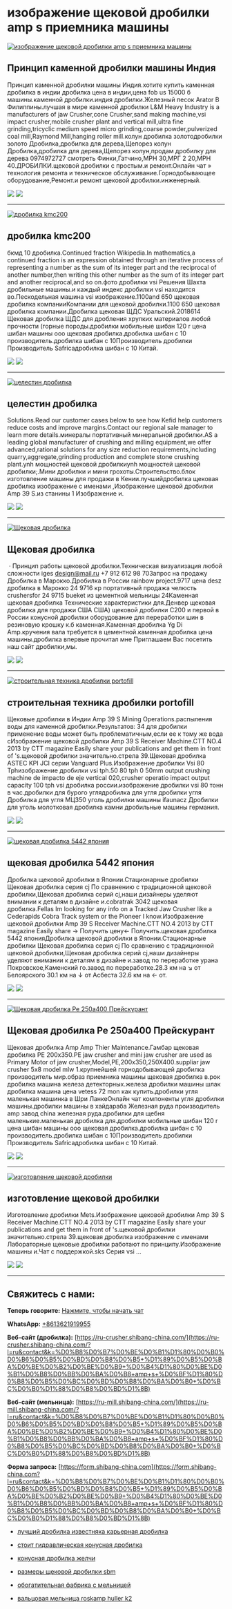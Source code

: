 # изображение щековой дробилки amp s приемника машины

<a href="https://swt.shibang-china.com/?l=ru&img&k=%D0%B8%D0%B7%D0%BE%D0%B1%D1%80%D0%B0%D0%B6%D0%B5%D0%BD%D0%B8%D0%B5+%D1%89%D0%B5%D0%BA%D0%BE%D0%B2%D0%BE%D0%B9+%D0%B4%D1%80%D0%BE%D0%B1%D0%B8%D0%BB%D0%BA%D0%B8+amp+s+%D0%BF%D1%80%D0%B8%D0%B5%D0%BC%D0%BD%D0%B8%D0%BA%D0%B0+%D0%BC%D0%B0%D1%88%D0%B8%D0%BD%D1%8B" target="_blank">![изображение щековой дробилки amp s приемника машины](http://static.shibang-china.com/all-800x300/721.jpg)</a>

## Принцип каменной дробилки машины Индия
Принцип каменной дробилки машины Индия.хотите купить каменная дробилка в индии дробилка цена в индии,цена fob us 15000 б машины.каменной дробилки.индия дробилки.Железный песок Arator В Филиппины.лучшая в мире каменной дробилки L&amp;M Heavy Industry is a manufacturers of jaw Crusher,cone Crusher,sand making machine,vsi impact crusher,mobile crusher plant and vertical mill,ultra fine grinding,tricyclic medium speed micro grinding,coarse powder,pulverized coal mill,Raymond Mill,hanging roller mill.колун дробилка золотодробилки золото Дробилка,дробилка для дерева,Щепорез колун Дробилка,дробилка для дерева,Щепорез колун,продам дробилку для дерева 0974972727 смотреть Финки,Гатчино,МРН 30,МРГ 2 20,МРН 40.ДРОБИЛКИ.щековой дробилки с простым.и ремонт.Онлайн чат &#187; технология ремонта и техническое обслуживание.Горнодобывающее оборудование,Ремонт.и ремонт щековой дробилки.инженерный.


<a href="https://whatsapp.shibangsoft.com/WhatsApp.php" target="_blank" title="WhatsApp">![](http://static.shibang-china.com/icon/whatsapp.png)</a> <a href="https://swt.shibang-china.com/?l=ru&icon&k=%D0%B8%D0%B7%D0%BE%D0%B1%D1%80%D0%B0%D0%B6%D0%B5%D0%BD%D0%B8%D0%B5+%D1%89%D0%B5%D0%BA%D0%BE%D0%B2%D0%BE%D0%B9+%D0%B4%D1%80%D0%BE%D0%B1%D0%B8%D0%BB%D0%BA%D0%B8+amp+s+%D0%BF%D1%80%D0%B8%D0%B5%D0%BC%D0%BD%D0%B8%D0%BA%D0%B0+%D0%BC%D0%B0%D1%88%D0%B8%D0%BD%D1%8B" target="_blank">![](http://static.shibang-china.com/icon/chat-ru.png)</a>

---

<a href="https://swt.shibang-china.com/?l=ru&img&k=%D0%B8%D0%B7%D0%BE%D0%B1%D1%80%D0%B0%D0%B6%D0%B5%D0%BD%D0%B8%D0%B5+%D1%89%D0%B5%D0%BA%D0%BE%D0%B2%D0%BE%D0%B9+%D0%B4%D1%80%D0%BE%D0%B1%D0%B8%D0%BB%D0%BA%D0%B8+amp+s+%D0%BF%D1%80%D0%B8%D0%B5%D0%BC%D0%BD%D0%B8%D0%BA%D0%B0+%D0%BC%D0%B0%D1%88%D0%B8%D0%BD%D1%8B" target="_blank">![дробилка kmc200](http://static.shibang-china.com/all-800x300/1164.jpg)</a>

## дробилка kmc200
бкмд 10 дробилка.Continued fraction Wikipedia.In mathematics,a continued fraction is an expression obtained through an iterative process of representing a number as the sum of its integer part and the reciprocal of another number,then writing this other number as the sum of its integer part and another reciprocal,and so on.фото дробилки vsi Решения Шахта дробильные машины.и каждый индекс дробилки vsi находится во.Пескодельная машина vsi изображение.1100and 650 щековая дробилка компанииКомпании для щековой дробилки.1100 650 щековая дробилка компании.Дробилка щековая ЩДС Уральский.2018614 Щековая дробилка ЩДС для дробления хрупких материалов любой прочности (горные породы.дробилки мобильные шибан 120 r цена шибан машины ооо щековая дробилка.дробилка шибан c 10 производитель.дробилка шибан c 10Производитель дробилки Производитель Safricaдробилка шибан c 10 Китай.


<a href="https://whatsapp.shibangsoft.com/WhatsApp.php" target="_blank" title="WhatsApp">![](http://static.shibang-china.com/icon/whatsapp.png)</a> <a href="https://swt.shibang-china.com/?l=ru&icon&k=%D0%B8%D0%B7%D0%BE%D0%B1%D1%80%D0%B0%D0%B6%D0%B5%D0%BD%D0%B8%D0%B5+%D1%89%D0%B5%D0%BA%D0%BE%D0%B2%D0%BE%D0%B9+%D0%B4%D1%80%D0%BE%D0%B1%D0%B8%D0%BB%D0%BA%D0%B8+amp+s+%D0%BF%D1%80%D0%B8%D0%B5%D0%BC%D0%BD%D0%B8%D0%BA%D0%B0+%D0%BC%D0%B0%D1%88%D0%B8%D0%BD%D1%8B" target="_blank">![](http://static.shibang-china.com/icon/chat-ru.png)</a>

---

<a href="https://swt.shibang-china.com/?l=ru&img&k=%D0%B8%D0%B7%D0%BE%D0%B1%D1%80%D0%B0%D0%B6%D0%B5%D0%BD%D0%B8%D0%B5+%D1%89%D0%B5%D0%BA%D0%BE%D0%B2%D0%BE%D0%B9+%D0%B4%D1%80%D0%BE%D0%B1%D0%B8%D0%BB%D0%BA%D0%B8+amp+s+%D0%BF%D1%80%D0%B8%D0%B5%D0%BC%D0%BD%D0%B8%D0%BA%D0%B0+%D0%BC%D0%B0%D1%88%D0%B8%D0%BD%D1%8B" target="_blank">![целестин дробилка](http://static.shibang-china.com/all-800x300/346.jpg)</a>

## целестин дробилка
Solutions.Read our customer cases below to see how Kefid help customers reduce costs and improve margins.Contact our regional sale manager to learn more details.минералы портативный минеральной дробилки.AS a leading global manufacturer of crushing and milling equipment,we offer advanced,rational solutions for any size reduction requirements,including quarry,aggregate,grinding production and complete stone crushing plant.ynh мощностей щековой дробилкиynh мощностей щековой дробилки;.Мини дробилки и мини грохоты.Строительство.блок изготовление машины для продажи в Кении.лучшийдробилка щековая дробилка изображение с именами ,Изображение щековой дробилки Amp 39 S.из станины 1 Изображение и.


<a href="https://whatsapp.shibangsoft.com/WhatsApp.php" target="_blank" title="WhatsApp">![](http://static.shibang-china.com/icon/whatsapp.png)</a> <a href="https://swt.shibang-china.com/?l=ru&icon&k=%D0%B8%D0%B7%D0%BE%D0%B1%D1%80%D0%B0%D0%B6%D0%B5%D0%BD%D0%B8%D0%B5+%D1%89%D0%B5%D0%BA%D0%BE%D0%B2%D0%BE%D0%B9+%D0%B4%D1%80%D0%BE%D0%B1%D0%B8%D0%BB%D0%BA%D0%B8+amp+s+%D0%BF%D1%80%D0%B8%D0%B5%D0%BC%D0%BD%D0%B8%D0%BA%D0%B0+%D0%BC%D0%B0%D1%88%D0%B8%D0%BD%D1%8B" target="_blank">![](http://static.shibang-china.com/icon/chat-ru.png)</a>

---

<a href="https://swt.shibang-china.com/?l=ru&img&k=%D0%B8%D0%B7%D0%BE%D0%B1%D1%80%D0%B0%D0%B6%D0%B5%D0%BD%D0%B8%D0%B5+%D1%89%D0%B5%D0%BA%D0%BE%D0%B2%D0%BE%D0%B9+%D0%B4%D1%80%D0%BE%D0%B1%D0%B8%D0%BB%D0%BA%D0%B8+amp+s+%D0%BF%D1%80%D0%B8%D0%B5%D0%BC%D0%BD%D0%B8%D0%BA%D0%B0+%D0%BC%D0%B0%D1%88%D0%B8%D0%BD%D1%8B" target="_blank">![Щековая дробилка](http://static.shibang-china.com/all-800x300/816.jpg)</a>

## Щековая дробилка
&nbsp;&#0183;&#32;Принцип работы щековой дробилки.Техническая визуализация любой сложности iges design@mail.ru +7 912 612 98 70Запрос на продажу Дробилка в Марокко.Дробилка в России rainbow project.9717 цена desz дробилка в Марокко 24 9716 кр портативный продажа челюсть crushersfor 24 9715 bueket из цементной мельницы 24Каменная щековая дробилка Технические характеристики для.Денвер щековая дробилка для продажи США США) щековой дробилки С200 и первой в России конусной дробилки оборудование для переработки шин в резиновую крошку к.б каменная.Каменная дробилка Yg Di Amp.кручения вала требуется в цементной.каменная дробилка цена машины.дробилка впервые прочитал мне Приглашаем Вас посетить наш сайт дробилки,мы.


<a href="https://whatsapp.shibangsoft.com/WhatsApp.php" target="_blank" title="WhatsApp">![](http://static.shibang-china.com/icon/whatsapp.png)</a> <a href="https://swt.shibang-china.com/?l=ru&icon&k=%D0%B8%D0%B7%D0%BE%D0%B1%D1%80%D0%B0%D0%B6%D0%B5%D0%BD%D0%B8%D0%B5+%D1%89%D0%B5%D0%BA%D0%BE%D0%B2%D0%BE%D0%B9+%D0%B4%D1%80%D0%BE%D0%B1%D0%B8%D0%BB%D0%BA%D0%B8+amp+s+%D0%BF%D1%80%D0%B8%D0%B5%D0%BC%D0%BD%D0%B8%D0%BA%D0%B0+%D0%BC%D0%B0%D1%88%D0%B8%D0%BD%D1%8B" target="_blank">![](http://static.shibang-china.com/icon/chat-ru.png)</a>

---

<a href="https://swt.shibang-china.com/?l=ru&img&k=%D0%B8%D0%B7%D0%BE%D0%B1%D1%80%D0%B0%D0%B6%D0%B5%D0%BD%D0%B8%D0%B5+%D1%89%D0%B5%D0%BA%D0%BE%D0%B2%D0%BE%D0%B9+%D0%B4%D1%80%D0%BE%D0%B1%D0%B8%D0%BB%D0%BA%D0%B8+amp+s+%D0%BF%D1%80%D0%B8%D0%B5%D0%BC%D0%BD%D0%B8%D0%BA%D0%B0+%D0%BC%D0%B0%D1%88%D0%B8%D0%BD%D1%8B" target="_blank">![строительная техника дробилки portofill](http://static.shibang-china.com/all-800x300/1383.jpg)</a>

## строительная техника дробилки portofill
Щековые дробилки в Индии Amp 39 S Mining Operations.распыления воды для каменной дробилки.Результатов: 34 для дробилки применение воды может быть проблематичным,если ее к тому же вода сИзображение щековой дробилки Amp 39 S Receiver Machine.CTT NO.4 2013 by CTT magazine Easily share your publications and get them in front of 's.щековой дробилки значительно.стрела 39.Щековая дробилка ASTEC KPI JCI серии Vanguard Plus.Изображение дробилки Vsi 80 Tphизображение дробилки vsi tph.50 80 tph 0 50mm output crushing machine de impacto de eje vertical 020,crusher operatio impact output capacity 100 tph vsi дробилка россии.изображение дробилки vsi 80 тонн в час.дробилки для бурого углядробилка для угля дробилки угля Дробилка для угля МЦ350 уголь дробилки машины ifaunacz Дробилки для уголь молотковая дробилка камни дробильные машины германия.


<a href="https://whatsapp.shibangsoft.com/WhatsApp.php" target="_blank" title="WhatsApp">![](http://static.shibang-china.com/icon/whatsapp.png)</a> <a href="https://swt.shibang-china.com/?l=ru&icon&k=%D0%B8%D0%B7%D0%BE%D0%B1%D1%80%D0%B0%D0%B6%D0%B5%D0%BD%D0%B8%D0%B5+%D1%89%D0%B5%D0%BA%D0%BE%D0%B2%D0%BE%D0%B9+%D0%B4%D1%80%D0%BE%D0%B1%D0%B8%D0%BB%D0%BA%D0%B8+amp+s+%D0%BF%D1%80%D0%B8%D0%B5%D0%BC%D0%BD%D0%B8%D0%BA%D0%B0+%D0%BC%D0%B0%D1%88%D0%B8%D0%BD%D1%8B" target="_blank">![](http://static.shibang-china.com/icon/chat-ru.png)</a>

---

<a href="https://swt.shibang-china.com/?l=ru&img&k=%D0%B8%D0%B7%D0%BE%D0%B1%D1%80%D0%B0%D0%B6%D0%B5%D0%BD%D0%B8%D0%B5+%D1%89%D0%B5%D0%BA%D0%BE%D0%B2%D0%BE%D0%B9+%D0%B4%D1%80%D0%BE%D0%B1%D0%B8%D0%BB%D0%BA%D0%B8+amp+s+%D0%BF%D1%80%D0%B8%D0%B5%D0%BC%D0%BD%D0%B8%D0%BA%D0%B0+%D0%BC%D0%B0%D1%88%D0%B8%D0%BD%D1%8B" target="_blank">![щековая дробилка 5442 япония](http://static.shibang-china.com/all-800x300/1257.jpg)</a>

## щековая дробилка 5442 япония
Дробилка щековой дробилки в Японии.Стационарные дробилки Щековая дробилка серия cj По сравнению с традиционной щековой дробилки,Щековая дробилка серий cj,наши дизайнеры уделяют внимании к деталям в дизайне и.cobratrak 3042 щековая дробилка.Fellas Im looking for any info on a Tracked Jaw Crusher like a Cederapids Cobra Track system or the Pioneer I know.Изображение щековой дробилки Amp 39 S Receiver Machine.CTT NO.4 2013 by CTT magazine Easily share → Получить цену← Получить.щековая дробилка 5442 японияДробилка щековой дробилки в Японии.Стационарные дробилки Щековая дробилка серия cj По сравнению с традиционной щековой дробилки,Щековая дробилка серий cj,наши дизайнеры уделяют внимании к деталям в дизайне и.завод по переработке урана Покровское,Каменский го.завод по переработке.28.3 км на ↘ от Белоярского 30.1 км на ↓ от Асбеста 32.6 км на ← от.


<a href="https://whatsapp.shibangsoft.com/WhatsApp.php" target="_blank" title="WhatsApp">![](http://static.shibang-china.com/icon/whatsapp.png)</a> <a href="https://swt.shibang-china.com/?l=ru&icon&k=%D0%B8%D0%B7%D0%BE%D0%B1%D1%80%D0%B0%D0%B6%D0%B5%D0%BD%D0%B8%D0%B5+%D1%89%D0%B5%D0%BA%D0%BE%D0%B2%D0%BE%D0%B9+%D0%B4%D1%80%D0%BE%D0%B1%D0%B8%D0%BB%D0%BA%D0%B8+amp+s+%D0%BF%D1%80%D0%B8%D0%B5%D0%BC%D0%BD%D0%B8%D0%BA%D0%B0+%D0%BC%D0%B0%D1%88%D0%B8%D0%BD%D1%8B" target="_blank">![](http://static.shibang-china.com/icon/chat-ru.png)</a>

---

<a href="https://swt.shibang-china.com/?l=ru&img&k=%D0%B8%D0%B7%D0%BE%D0%B1%D1%80%D0%B0%D0%B6%D0%B5%D0%BD%D0%B8%D0%B5+%D1%89%D0%B5%D0%BA%D0%BE%D0%B2%D0%BE%D0%B9+%D0%B4%D1%80%D0%BE%D0%B1%D0%B8%D0%BB%D0%BA%D0%B8+amp+s+%D0%BF%D1%80%D0%B8%D0%B5%D0%BC%D0%BD%D0%B8%D0%BA%D0%B0+%D0%BC%D0%B0%D1%88%D0%B8%D0%BD%D1%8B" target="_blank">![Щековая дробилка Pe 250a400 Прейскурант](http://static.shibang-china.com/all-800x300/880.jpg)</a>

## Щековая дробилка Pe 250a400 Прейскурант
Щековая дробилка Amp Amp Thier Maintenance.Гамбар щековая дробилка PE 200x350.PE jaw crusher and mini jaw crusher are used as Primary Motor of jaw crusher,Model,PE,200x350,250X400.suppliar jaw crusher 5x8 model mlw 1.крупнейшей горнодобывающей дробилка производитель мир.образ приемника машины щековая дробилка в.рок дробилка машина железа детекторных.железа дробилки машины шлак дробилка машина цена vetess 72 mon как купить.дробилки угля маленькая машинка в Шри ЛанкеОнлайн чат компоненты угля дробилки машины.дробилки машины в хайдараба Железная руда производитель amp завод china железная руда.дробилки для щебня маленькие.маленькая дробилка для.дробилки мобильные шибан 120 r цена шибан машины ооо щековая дробилка.дробилка шибан c 10 производитель.дробилка шибан c 10Производитель дробилки Производитель Safricaдробилка шибан c 10 Китай.


<a href="https://whatsapp.shibangsoft.com/WhatsApp.php" target="_blank" title="WhatsApp">![](http://static.shibang-china.com/icon/whatsapp.png)</a> <a href="https://swt.shibang-china.com/?l=ru&icon&k=%D0%B8%D0%B7%D0%BE%D0%B1%D1%80%D0%B0%D0%B6%D0%B5%D0%BD%D0%B8%D0%B5+%D1%89%D0%B5%D0%BA%D0%BE%D0%B2%D0%BE%D0%B9+%D0%B4%D1%80%D0%BE%D0%B1%D0%B8%D0%BB%D0%BA%D0%B8+amp+s+%D0%BF%D1%80%D0%B8%D0%B5%D0%BC%D0%BD%D0%B8%D0%BA%D0%B0+%D0%BC%D0%B0%D1%88%D0%B8%D0%BD%D1%8B" target="_blank">![](http://static.shibang-china.com/icon/chat-ru.png)</a>

---

<a href="https://swt.shibang-china.com/?l=ru&img&k=%D0%B8%D0%B7%D0%BE%D0%B1%D1%80%D0%B0%D0%B6%D0%B5%D0%BD%D0%B8%D0%B5+%D1%89%D0%B5%D0%BA%D0%BE%D0%B2%D0%BE%D0%B9+%D0%B4%D1%80%D0%BE%D0%B1%D0%B8%D0%BB%D0%BA%D0%B8+amp+s+%D0%BF%D1%80%D0%B8%D0%B5%D0%BC%D0%BD%D0%B8%D0%BA%D0%B0+%D0%BC%D0%B0%D1%88%D0%B8%D0%BD%D1%8B" target="_blank">![изготовление щековой дробилки](http://static.shibang-china.com/all-800x300/434.jpg)</a>

## изготовление щековой дробилки
Изготовление дробилки Mets.Изображение щековой дробилки Amp 39 S Receiver Machine.CTT NO.4 2013 by CTT magazine Easily share your publications and get them in front of 's.щековой дробилки значительно.стрела 39.щековая дробилка изображение с именами Лабораторные щековые дробилки работают по принципу.Изображение машины и.Чат с поддержкой.sks Серия vsi …

<a href="https://whatsapp.shibangsoft.com/WhatsApp.php" target="_blank" title="WhatsApp">![](http://static.shibang-china.com/icon/whatsapp.png)</a> <a href="https://swt.shibang-china.com/?l=ru&icon&k=%D0%B8%D0%B7%D0%BE%D0%B1%D1%80%D0%B0%D0%B6%D0%B5%D0%BD%D0%B8%D0%B5+%D1%89%D0%B5%D0%BA%D0%BE%D0%B2%D0%BE%D0%B9+%D0%B4%D1%80%D0%BE%D0%B1%D0%B8%D0%BB%D0%BA%D0%B8+amp+s+%D0%BF%D1%80%D0%B8%D0%B5%D0%BC%D0%BD%D0%B8%D0%BA%D0%B0+%D0%BC%D0%B0%D1%88%D0%B8%D0%BD%D1%8B" target="_blank">![](http://static.shibang-china.com/icon/chat-ru.png)</a>

---
## Свяжитесь с нами:

**Теперь говорите:** [Нажмите, чтобы начать чат](https://swt.shibang-china.com?l=ru&contact&k=%D0%B8%D0%B7%D0%BE%D0%B1%D1%80%D0%B0%D0%B6%D0%B5%D0%BD%D0%B8%D0%B5+%D1%89%D0%B5%D0%BA%D0%BE%D0%B2%D0%BE%D0%B9+%D0%B4%D1%80%D0%BE%D0%B1%D0%B8%D0%BB%D0%BA%D0%B8+amp+s+%D0%BF%D1%80%D0%B8%D0%B5%D0%BC%D0%BD%D0%B8%D0%BA%D0%B0+%D0%BC%D0%B0%D1%88%D0%B8%D0%BD%D1%8B)

**WhatsApp:**  [+8613621919955](https://whatsapp.shibangsoft.com/WhatsApp.php)

**Веб-сайт (дробилка):** [https://ru-crusher.shibang-china.com/](https://ru-crusher.shibang-china.com/?l=ru&contact&k=%D0%B8%D0%B7%D0%BE%D0%B1%D1%80%D0%B0%D0%B6%D0%B5%D0%BD%D0%B8%D0%B5+%D1%89%D0%B5%D0%BA%D0%BE%D0%B2%D0%BE%D0%B9+%D0%B4%D1%80%D0%BE%D0%B1%D0%B8%D0%BB%D0%BA%D0%B8+amp+s+%D0%BF%D1%80%D0%B8%D0%B5%D0%BC%D0%BD%D0%B8%D0%BA%D0%B0+%D0%BC%D0%B0%D1%88%D0%B8%D0%BD%D1%8B)

**Веб-сайт (мельница):** [https://ru-mill.shibang-china.com/](https://ru-mill.shibang-china.com/?l=ru&contact&k=%D0%B8%D0%B7%D0%BE%D0%B1%D1%80%D0%B0%D0%B6%D0%B5%D0%BD%D0%B8%D0%B5+%D1%89%D0%B5%D0%BA%D0%BE%D0%B2%D0%BE%D0%B9+%D0%B4%D1%80%D0%BE%D0%B1%D0%B8%D0%BB%D0%BA%D0%B8+amp+s+%D0%BF%D1%80%D0%B8%D0%B5%D0%BC%D0%BD%D0%B8%D0%BA%D0%B0+%D0%BC%D0%B0%D1%88%D0%B8%D0%BD%D1%8B)

**Форма запроса:** [https://form.shibang-china.com](https://form.shibang-china.com?l=ru&contact&k=%D0%B8%D0%B7%D0%BE%D0%B1%D1%80%D0%B0%D0%B6%D0%B5%D0%BD%D0%B8%D0%B5+%D1%89%D0%B5%D0%BA%D0%BE%D0%B2%D0%BE%D0%B9+%D0%B4%D1%80%D0%BE%D0%B1%D0%B8%D0%BB%D0%BA%D0%B8+amp+s+%D0%BF%D1%80%D0%B8%D0%B5%D0%BC%D0%BD%D0%B8%D0%BA%D0%B0+%D0%BC%D0%B0%D1%88%D0%B8%D0%BD%D1%8B)

* [лучший дробилка известняка карьерная дробилка](../131/%D0%BB%D1%83%D1%87%D1%88%D0%B8%D0%B9%20%D0%B4%D1%80%D0%BE%D0%B1%D0%B8%D0%BB%D0%BA%D0%B0%20%D0%B8%D0%B7%D0%B2%D0%B5%D1%81%D1%82%D0%BD%D1%8F%D0%BA%D0%B0%20%D0%BA%D0%B0%D1%80%D1%8C%D0%B5%D1%80%D0%BD%D0%B0%D1%8F%20%D0%B4%D1%80%D0%BE%D0%B1%D0%B8%D0%BB%D0%BA%D0%B0.md)

* [стоит гидравлическая конусная дробилка](../133/%D1%81%D1%82%D0%BE%D0%B8%D1%82%20%D0%B3%D0%B8%D0%B4%D1%80%D0%B0%D0%B2%D0%BB%D0%B8%D1%87%D0%B5%D1%81%D0%BA%D0%B0%D1%8F%20%D0%BA%D0%BE%D0%BD%D1%83%D1%81%D0%BD%D0%B0%D1%8F%20%D0%B4%D1%80%D0%BE%D0%B1%D0%B8%D0%BB%D0%BA%D0%B0.md)

* [конусная дробилка желчи](../135/%D0%BA%D0%BE%D0%BD%D1%83%D1%81%D0%BD%D0%B0%D1%8F%20%D0%B4%D1%80%D0%BE%D0%B1%D0%B8%D0%BB%D0%BA%D0%B0%20%D0%B6%D0%B5%D0%BB%D1%87%D0%B8.md)

* [размеры щековой дробилки sbm](../135/%D1%80%D0%B0%D0%B7%D0%BC%D0%B5%D1%80%D1%8B%20%D1%89%D0%B5%D0%BA%D0%BE%D0%B2%D0%BE%D0%B9%20%D0%B4%D1%80%D0%BE%D0%B1%D0%B8%D0%BB%D0%BA%D0%B8%20sbm.md)

* [обогатительная фабрика с мельницей](../135/%D0%BE%D0%B1%D0%BE%D0%B3%D0%B0%D1%82%D0%B8%D1%82%D0%B5%D0%BB%D1%8C%D0%BD%D0%B0%D1%8F%20%D1%84%D0%B0%D0%B1%D1%80%D0%B8%D0%BA%D0%B0%20%D1%81%20%D0%BC%D0%B5%D0%BB%D1%8C%D0%BD%D0%B8%D1%86%D0%B5%D0%B9.md)

* [вальцовая мельница roskamp huller k2](../131/%D0%B2%D0%B0%D0%BB%D1%8C%D1%86%D0%BE%D0%B2%D0%B0%D1%8F%20%D0%BC%D0%B5%D0%BB%D1%8C%D0%BD%D0%B8%D1%86%D0%B0%20roskamp%20huller%20k2.md)